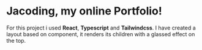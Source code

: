 
# Jacoding, my online Portfolio!

For this project i used **React**, **Typescript** and **Tailwindcss**.
I have created a layout based on <GlassContainer> component, it renders its children with a glassed effect on the top.
